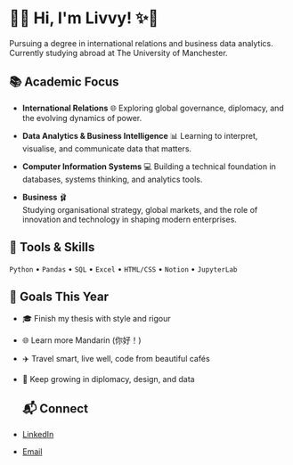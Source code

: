 # 🌸✨ Hi, I'm Livvy! ✨🌸
Pursuing a degree in international relations and business data analytics. Currently studying abroad at The University of Manchester. 

## 📚 Academic Focus

- **International Relations** 🌐
  Exploring global governance, diplomacy, and the evolving dynamics of power.

- **Data Analytics & Business Intelligence** 📊
  Learning to interpret, visualise, and communicate data that matters.

- **Computer Information Systems** 💻 
  Building a technical foundation in databases, systems thinking, and analytics tools.
  
- **Business** 🩰  
  Studying organisational strategy, global markets, and the role of innovation and technology in shaping modern enterprises.

## 🧰 Tools & Skills

`Python` • `Pandas` • `SQL` • `Excel` • `HTML/CSS` • `Notion` • `JupyterLab`

## 🎯 Goals This Year
 
- 🎓 Finish my thesis with style and rigour  
- 🌐 Learn more Mandarin (你好！)  
- ✈️ Travel smart, live well, code from beautiful cafés  
- 🧠 Keep growing in diplomacy, design, and data

  ## 📬 Connect

- [LinkedIn](https://linkedin.com/in/osduncan)  
- [Email](mailto:osduncan@asu.edu) 

<!---
osduncan/osduncan is a ✨ special ✨ repository because its `README.md` (this file) appears on your GitHub profile.
You can click the Preview link to take a look at your changes.
--->
